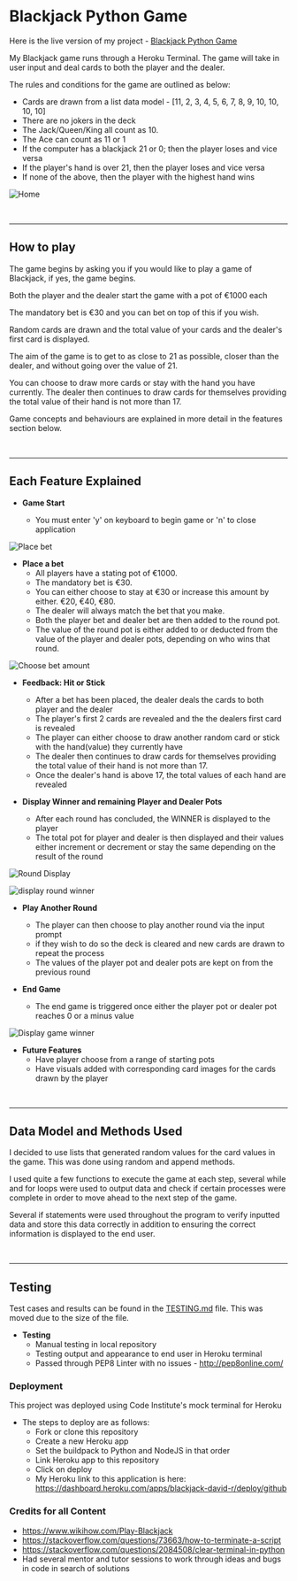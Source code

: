 

# Blackjack Python Game

Here is the live version of my project - [Blackjack Python Game](https://david-r-blackjack.herokuapp.com/)

My Blackjack game runs through a Heroku Terminal. The game will take in user input and deal cards to both the player and the dealer. 

The rules and conditions for the game are outlined as below:
- Cards are drawn from a list data model - [11, 2, 3, 4, 5, 6, 7, 8, 9, 10, 10, 10, 10]
- There are no jokers in the deck
- The Jack/Queen/King all count as 10.
- The Ace can count as 11 or 1
- If the computer has a blackjack 21 or 0; then the player loses and vice versa
- If the player's hand is over 21, then the player loses and vice versa
- If none of the above, then the player with the highest hand wins

![Home](https://user-images.githubusercontent.com/91907661/159094522-10c92534-568c-4398-9542-15e0346a1be1.png)

<br>
<hr>

## How to play
The game begins by asking you if you would like to play a game of Blackjack, if yes, the game begins.

Both the player and the dealer start the game with a pot of €1000 each

The mandatory bet is €30 and you can bet on top of this if you wish.

Random cards are drawn and the total value of your cards and the dealer's first card is displayed.

The aim of the game is to get to as close to 21 as possible, closer than the dealer, and without going over the value of 21.

You can choose to draw more cards or stay with the hand you have currently. The dealer then continues to draw cards for themselves providing the total value of their hand is not more than 17.

Game concepts and behaviours are explained in more detail in the features section below.

<br>
<hr>

## Each Feature Explained

- __Game Start__

  - You must enter 'y' on keyboard to begin game or 'n' to close application

![Place bet](https://user-images.githubusercontent.com/91907661/159094705-b0995e41-f613-4bb4-b354-601210d196e9.png)


- __Place a bet__
  - All players have a stating pot of €1000.
  - The mandatory bet is €30.
  - You can either choose to stay at €30 or increase this amount by either.
  €20, €40, €80.
  - The dealer will always match the bet that you make.
  - Both the player bet and dealer bet are then added to the round pot.
  - The value of the round pot is either added to or deducted from the value of the player and dealer pots, depending on who wins that round.

![Choose bet amount](https://user-images.githubusercontent.com/91907661/159094900-deee0671-be38-49e2-8549-b6d64ef66aec.png)


- __Feedback: Hit or Stick__
  - After a bet has been placed, the dealer deals the cards to both player and the dealer
  - The player's first 2 cards are revealed and the the dealers first card is revealed
  - The player can either choose to draw another random card or stick with the hand(value) they currently have
  - The dealer then continues to draw cards for themselves providing the total value of their hand is not more than 17.
  - Once the dealer's hand is above 17, the total values of each hand are revealed


- __Display Winner and remaining Player and Dealer Pots__
  - After each round has concluded, the WINNER is displayed to the player
  - The total pot for player and dealer is then displayed and their values either increment or decrement or stay the same depending on 
  the result of the round

![Round Display](https://user-images.githubusercontent.com/91907661/159095160-b84c8283-e455-4342-829e-bfb4b591bbf6.png)

![display round winner](https://user-images.githubusercontent.com/91907661/159095267-0be6a9c6-0dbe-46f7-9736-57b180b1564c.png)


- __Play Another Round__
  - The player can then choose to play another round via the input prompt
  - if they wish to do so the deck is cleared and new cards are drawn to repeat the process
  - The values of the player pot and dealer pots are kept on from the previous round


- __End Game__
  - The end game is triggered once either the player pot or dealer pot reaches 0 or a minus value

![Display game winner](https://user-images.githubusercontent.com/91907661/159095814-5e100df7-d79b-47c5-a694-b7033dfcdaa9.png)


- __Future Features__
  - Have player choose from a range of starting pots
  - Have visuals added with corresponding card images for the cards drawn by the player

<br>
<hr>

## Data Model and Methods Used
I decided to use lists that generated random values for the card values in the game. This was done using random and append methods.

I used quite a few functions to execute the game at each step, several while and for loops were used to output data and check if certain 
processes were complete in order to move ahead to the next step of the game.

Several if statements were used throughout the program to verify inputted data and store this data correctly in addition to ensuring the correct information is displayed to the end user.

<br>
<hr>

## Testing

Test cases and results can be found in the [TESTING.md](TESTING.md) file. This was moved due to the size of the file.

- __Testing__
  - Manual testing in local repository
  - Testing output and appearance to end user in Heroku terminal
  - Passed through PEP8 Linter with no issues - http://pep8online.com/

### Deployment
This project was deployed using Code Institute's mock terminal for Heroku
- The steps to deploy are as follows: 
  - Fork or clone this repository 
  - Create a new Heroku app
  - Set the buildpack to Python and NodeJS in that order
  - Link Heroku app to this repository
  - Click on deploy
  - My Heroku link to this application is here: https://dashboard.heroku.com/apps/blackjack-david-r/deploy/github


### Credits for all Content 
- https://www.wikihow.com/Play-Blackjack
- https://stackoverflow.com/questions/73663/how-to-terminate-a-script
- https://stackoverflow.com/questions/2084508/clear-terminal-in-python
- Had several mentor and tutor sessions to work through ideas and bugs in code in search of solutions

